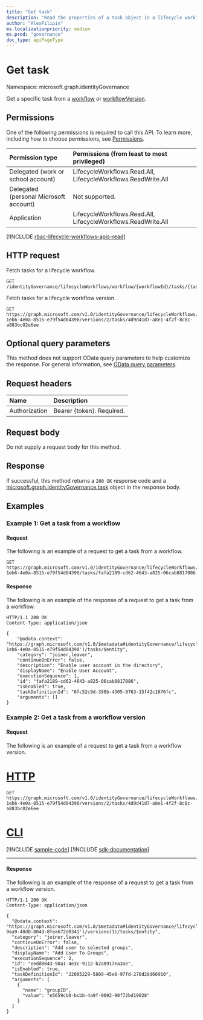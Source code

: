 ```yaml
---
title: "Get task"
description: "Read the properties of a task object in a lifecycle workflow."
author: "AlexFilipin"
ms.localizationpriority: medium
ms.prod: "governance"
doc_type: apiPageType
---
```


# Get task

Namespace: microsoft.graph.identityGovernance

Get a specific task from a [workflow](../resources/identitygovernance-workflow.md) or [workflowVersion](../resources/identitygovernance-workflowversion.md).

## Permissions

One of the following permissions is required to call this API. To learn more, including how to choose permissions, see [Permissions](/graph/permissions-reference).

|Permission type|Permissions (from least to most privileged)|
|:---|:---|
|Delegated (work or school account)|LifecycleWorkflows.Read.All, LifecycleWorkflows.ReadWrite.All|
|Delegated (personal Microsoft account)|Not supported.|
|Application|LifecycleWorkflows.Read.All, LifecycleWorkflows.ReadWrite.All|

[!INCLUDE [rbac-lifecycle-workflows-apis-read](../includes/rbac-for-apis/rbac-lifecycle-workflows-apis-read.md)]

## HTTP request

Fetch tasks for a lifecycle workflow.
<!-- {
  "blockType": "ignored"
}
-->
``` http
GET /identityGovernance/lifecycleWorkflows/workflow/{workflowId}/tasks/{taskId}
```

Fetch tasks for a lifecycle workflow version.

<!-- {
  "blockType": "ignored",
  "sampleKeys": ["156ce798-1eb6-4e0a-8515-e79f54d04390", "2", "4d9d41d7-a8e1-4f2f-8c8c-a883bc02e6ee"]
}
-->
``` http
GET https://graph.microsoft.com/v1.0/identityGovernance/lifecycleWorkflows/workflows/156ce798-1eb6-4e0a-8515-e79f54d04390/versions/2/tasks/4d9d41d7-a8e1-4f2f-8c8c-a883bc02e6ee
```

## Optional query parameters

This method does not support OData query parameters to help customize the response. For general information, see [OData query parameters](/graph/query-parameters).

## Request headers

|Name|Description|
|:---|:---|
|Authorization|Bearer {token}. Required.|

## Request body

Do not supply a request body for this method.

## Response

If successful, this method returns a `200 OK` response code and a [microsoft.graph.identityGovernance.task](../resources/identitygovernance-task.md) object in the response body.

## Examples

### Example 1: Get a task from a workflow

#### Request

The following is an example of a request to get a task from a workflow.
<!-- {
  "blockType": "request",
  "name": "lifecycleworkflows_get_workflow_task"
}
-->
``` http
GET https://graph.microsoft.com/v1.0/identityGovernance/lifecycleWorkflows/workflow/156ce798-1eb6-4e0a-8515-e79f54d04390/tasks/fafa2189-cd62-4643-a825-06cab8817086
```

#### Response

The following is an example of the response of a request to get a task from a workflow.

<!-- {
  "blockType": "response",
  "truncated": true,
  "@odata.type": "microsoft.graph.identityGovernance.task"
}
-->
``` http
HTTP/1.1 200 OK
Content-Type: application/json

{
    "@odata.context": "https://graph.microsoft.com/v1.0/$metadata#identityGovernance/lifecycleWorkflows/workflows('156ce798-1eb6-4e0a-8515-e79f54d04390')/tasks/$entity",
    "category": "joiner,leaver",
    "continueOnError": false,
    "description": "Enable user account in the directory",
    "displayName": "Enable User Account",
    "executionSequence": 1,
    "id": "fafa2189-cd62-4643-a825-06cab8817086",
    "isEnabled": true,
    "taskDefinitionId": "6fc52c9d-398b-4305-9763-15f42c1676fc",
    "arguments": []
}
```

### Example 2: Get a task from a workflow version

#### Request

The following is an example of a request to get a task from a workflow version.

# [HTTP](#tab/http)
<!-- {
  "blockType": "request",
  "name": "lifecycleworkflows_get_workflowVersion_task",
  "sampleKeys": ["156ce798-1eb6-4e0a-8515-e79f54d04390", "2", "4d9d41d7-a8e1-4f2f-8c8c-a883bc02e6ee"]
}
-->
``` http
GET https://graph.microsoft.com/v1.0/identityGovernance/lifecycleWorkflows/workflows/156ce798-1eb6-4e0a-8515-e79f54d04390/versions/2/tasks/4d9d41d7-a8e1-4f2f-8c8c-a883bc02e6ee
```

# [CLI](#tab/cli)
[!INCLUDE [sample-code](../includes/snippets/cli/lifecycleworkflows-get-workflowversion-task-cli-snippets.md)]
[!INCLUDE [sdk-documentation](../includes/snippets/snippets-sdk-documentation-link.md)]

---

#### Response

The following is an example of the response of a request to get a task from a workflow version.

<!-- {
  "blockType": "response",
  "truncated": true,
  "@odata.type": "microsoft.graph.identityGovernance.task"
}
-->
``` http
HTTP/1.1 200 OK
Content-Type: application/json

{
  "@odata.context": "https://graph.microsoft.com/v1.0/$metadata#identityGovernance/lifecycleWorkflows/workflows('14879e66-9ea9-48d0-804d-8fea672d0341')/versions(1)/tasks/$entity",
  "category": "joiner,leaver",
  "continueOnError": false,
  "description": "Add user to selected groups",
  "displayName": "Add User To Groups",
  "executionSequence": 2,
  "id": "eedd8043-90a1-4e3c-9112-b2a8917ea3ae",
  "isEnabled": true,
  "taskDefinitionId": "22085229-5809-45e8-97fd-270d28d66910",
  "arguments": [
    {
      "name": "groupID",
      "value": "e5659cb0-bcbb-4a9f-9092-90f72bd19028"
    }
  ]
}
```

